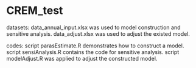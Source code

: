 # CREM_test
datasets:
data_annual_input.xlsx was used to model construction and sensitive analysis.
data_adjust.xlsx was used to adjust the existed model.

codes:
script parasEstimate.R demonstrates how to construct a model.
script sensiAnalysis.R contains the code for sensitive analysis.
script modelAdjust.R was applied to adjust the constructed model.
